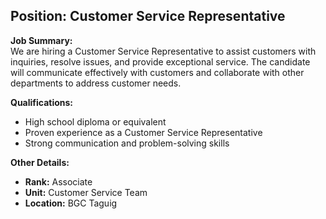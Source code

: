 ## **Position: Customer Service Representative**

**Job Summary:**  
We are hiring a Customer Service Representative to assist customers with inquiries, resolve issues, and provide exceptional service. The candidate will communicate effectively with customers and collaborate with other departments to address customer needs.

**Qualifications:**  
- High school diploma or equivalent
- Proven experience as a Customer Service Representative
- Strong communication and problem-solving skills

**Other Details:**
- **Rank:** Associate
- **Unit:** Customer Service Team
- **Location:** BGC Taguig